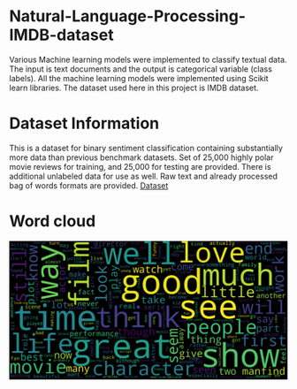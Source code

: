 # Natural-Language-Processing-IMDB-dataset

Various Machine learning models were implemented to classify textual data. The input is text documents and the output is categorical variable (class labels). All the machine learning models were implemented using Scikit learn libraries. The dataset used here in this project is IMDB dataset.

# Dataset Information

This is a dataset for binary sentiment classification containing substantially more data than previous benchmark datasets. Set of 25,000 highly polar movie reviews for training, and 25,000 for testing are provided. There is additional unlabeled data for use as well. Raw text and already processed bag of words formats are provided. [Dataset](https://ai.stanford.edu/~amaas/data/sentiment/)

# Word cloud

![alt text](Wordcloud.png)

